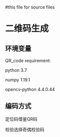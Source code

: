 #this file for source files
# 二维码生成
## 环境变量

QR_code requirement:

python 3.7

numpy 1.19.1

opencv-python 4.4.0.44

## 编码方式

定位码借鉴QR码

校验选择奇偶校验码
